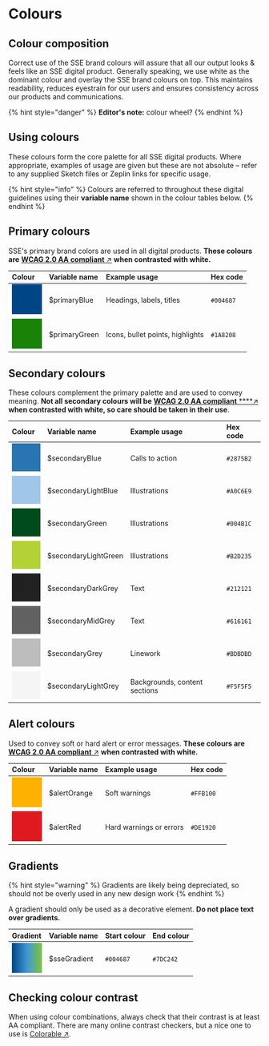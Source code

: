 # Colours

## Colour composition

Correct use of the SSE brand colours will assure that all our output looks & feels like an SSE digital product. Generally speaking, we  use white as the dominant colour and overlay the SSE brand colours on top. This maintains readability, reduces eyestrain for our users and ensures consistency across our products and communications.

{% hint style="danger" %}
**Editor's note:** colour wheel?
{% endhint %}

## Using colours

These colours form the core palette for all SSE digital products. Where appropriate, examples of usage are given but these are not absolute – refer to any supplied Sketch files or Zeplin links for specific usage.

{% hint style="info" %}
Colours are referred to throughout these digital guidelines using their **variable name** shown in the colour tables below.
{% endhint %}

## Primary colours

SSE's primary brand colors are used in all digital products. **These colours are** [**WCAG 2.0 AA compliant** ↗](https://www.w3.org/TR/WCAG20/#visual-audio-contrast) **when contrasted with white.**

| **Colour** | **Variable name** | **Example usage** | **Hex code** |
| :--- | :--- | :--- | :--- |
| ![](../../.gitbook/assets/primaryblue.png) | $primaryBlue | Headings, labels, titles | `#004687` |
| ![](../../.gitbook/assets/primarygreen.png) | $primaryGreen | Icons, bullet points, highlights | `#1A8208` |

## Secondary colours

These colours complement the primary palette and are used to convey meaning. **Not all secondary colours will be** [**WCAG 2.0 AA compliant**](https://www.w3.org/TR/WCAG20/#visual-audio-contrast)[ ****↗](https://www.w3.org/TR/WCAG20/#visual-audio-contrast) **when contrasted with white, so care should be taken in their use**.

| **Colour** | **Variable name** | **Example usage** | **Hex code** |
| :--- | :--- | :--- | :--- |
| ![](../../.gitbook/assets/secondaryblue.png) | $secondaryBlue | Calls to action | `#2875B2` |
| ![](../../.gitbook/assets/secondarylightblue.png) | $secondaryLightBlue | Illustrations | `#A0C6E9` |
| ![](../../.gitbook/assets/secondarygreen.png) | $secondaryGreen | Illustrations | `#004B1C` |
| ![](../../.gitbook/assets/secondarylightgreen.png) | $secondaryLightGreen | Illustrations | `#B2D235` |
| ![](../../.gitbook/assets/secondarydarkgrey.png) | $secondaryDarkGrey | Text | `#212121` |
| ![](../../.gitbook/assets/secondarymidgrey.png) | $secondaryMidGrey | Text | `#616161` |
| ![](../../.gitbook/assets/secondarygrey.png) | $secondaryGrey | Linework | `#BDBDBD` |
| ![](../../.gitbook/assets/secondarylightgrey.png) | $secondaryLightGrey | Backgrounds, content sections | `#F5F5F5` |

## Alert colours

Used to convey soft or hard alert or error messages. **These colours are** [**WCAG 2.0 AA compliant** ↗](https://www.w3.org/TR/WCAG20/#visual-audio-contrast) **when contrasted with white.**

| **Colour** | **Variable name** | **Example usage** | **Hex code** |
| :--- | :--- | :--- | :--- |
| ![](../../.gitbook/assets/alertorange.png) | $alertOrange | Soft warnings | `#FFB100` |
| ![](../../.gitbook/assets/alertred.png) | $alertRed | Hard warnings or errors | `#DE1920` |

## Gradients

{% hint style="warning" %}
Gradients are likely being depreciated, so should not be overly used in any new design work
{% endhint %}

A gradient should only be used as a decorative element. **Do not place text over gradients.**

| **Gradient** | Variable name | **Start colour** | **End colour** |
| :--- | :--- | :--- | :--- |
| ![](../../.gitbook/assets/digital-gradient.png) | $sseGradient | `#004687` | `#7DC242` |

## Checking colour contrast

When using colour combinations, always check that their contrast is at least AA compliant. There are many online contrast checkers, but a nice one to use is [Colorable ↗](http://jxnblk.com/colorable/demos/text/?background=%23fff&foreground=%23004687).



